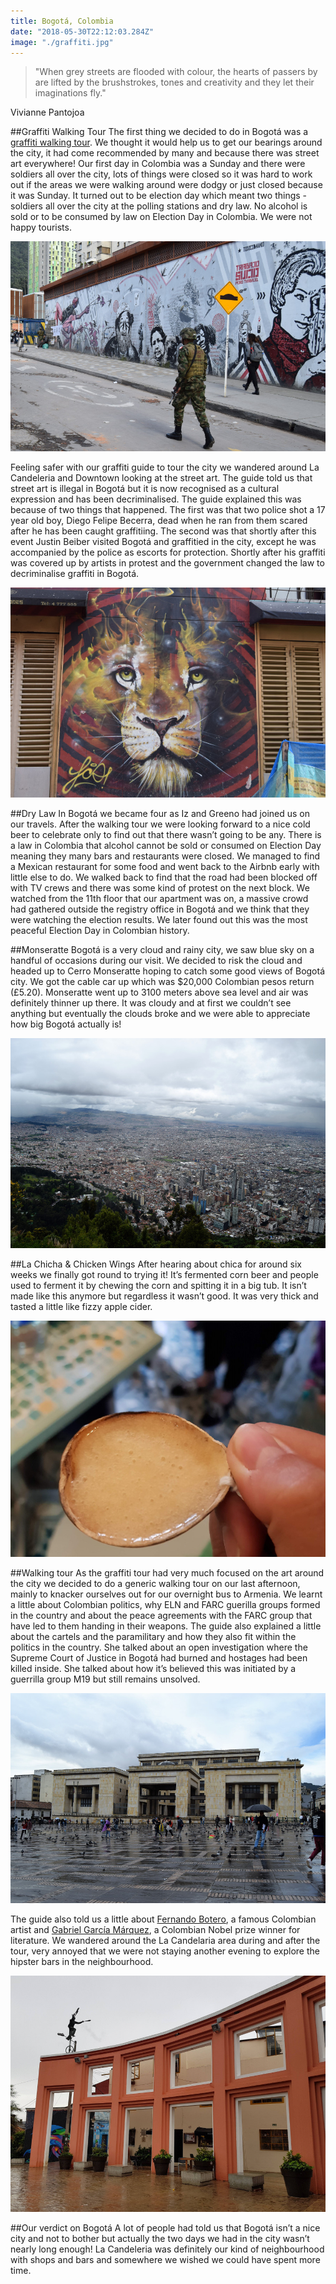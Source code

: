 ```yaml
---
title: Bogotá, Colombia
date: "2018-05-30T22:12:03.284Z"
image: "./graffiti.jpg"
---
```


>"When grey streets are flooded with colour, the hearts of passers by are lifted by the brushstrokes, tones and creativity and they let their imaginations fly."

Vivianne Pantojoa

##Graffiti Walking Tour
The first thing we decided to do in Bogotá was a [graffiti walking tour](http://bogotagraffiti.com/). We thought it would help us to get our bearings around the city, it had come recommended by many and because there was street art everywhere! Our first day in Colombia was a Sunday and there were soldiers all over the city, lots of things were closed so it was hard to work out if the areas we were walking around were dodgy or just closed because it was Sunday. It turned out to be election day which meant two things - soldiers all over the city at the polling stations and dry law. No alcohol is sold or to be consumed by law on Election Day in Colombia. We were not happy tourists.

![Soldier](./soldier.jpg "Soldier")

Feeling safer with our graffiti guide to tour the city we wandered around La Candeleria and Downtown looking at the street art. The guide told us that street art is illegal in Bogotá but it is now recognised as a cultural expression and has been decriminalised. The guide explained this was because of two things that happened. The first was that two police shot a 17 year old boy, Diego Felipe Becerra, dead when he ran from them scared after he has been caught graffitiing. The second was that shortly after this event Justin Beiber visited Bogotá and graffitied in the city, except he was accompanied by the police as escorts for protection. Shortly after his graffiti was covered up by artists in protest and the government changed the law to decriminalise graffiti in Bogotá.

![More graffiti](./more-graffiti.jpg "More graffiti")

##Dry Law
In Bogotá we became four as Iz and Greeno had joined us on our travels. After the walking tour we were looking forward to a nice cold beer to celebrate only to find out that there wasn’t going to be any. There is a law in Colombia that alcohol cannot be sold or consumed on Election Day meaning they many bars and restaurants were closed. We managed to find a Mexican restaurant for some food and went back to the Airbnb early with little else to do. We walked back to find that the road had been blocked off with TV crews and there was some kind of protest on the next block. We watched from the 11th floor that our apartment was on, a massive crowd had gathered outside the registry office in Bogotá and we think that they were watching the election results. We later found out this was the most peaceful Election Day in Colombian history.

##Monseratte
Bogotá is a very cloud and rainy city, we saw blue sky on a handful of occasions during our visit. We decided to risk the cloud and headed up to Cerro Monseratte hoping to catch some good views of Bogotá city. We got the cable car up which was $20,000 Colombian pesos return (£5.20). Monseratte went up to 3100 meters above sea level and air was definitely thinner up there. It was cloudy and at first we couldn’t see anything but eventually the clouds broke and we were able to appreciate how big Bogotá actually is!

![Monserrate](./monseratte.jpg "Monserrate")

##La Chicha & Chicken Wings
After hearing about chica for around six weeks we finally got round to trying it! It’s fermented corn beer and people used to ferment it by chewing the corn and spitting it in a big tub. It isn’t made like this anymore but regardless it wasn’t good. It was very thick and tasted a little like fizzy apple cider.

![Chicha](./chicha.jpg "Chicha")

##Walking tour
As the graffiti tour had very much focused on the art around the city we decided to do a generic walking tour on our last afternoon, mainly to knacker ourselves out for our overnight bus to Armenia. We learnt a little about Colombian politics, why ELN and FARC guerilla groups formed in the country and about the peace agreements with the FARC group that have led to them handing in their weapons. The guide also explained a little about the cartels and the paramilitary and how they also fit within the politics in the country. She talked about an open investigation where the Supreme Court of Justice in Bogotá had burned and hostages had been killed inside. She talked about how it’s believed this was initiated by a guerrilla group M19 but still remains unsolved.

![Simon Boliviar Plaza](./simon.jpg "Simon Boliviar Plaza")

The guide also told us a little about [Fernando Botero](https://en.wikipedia.org/wiki/Fernando_Botero), a famous Colombian artist and [Gabriel García Márquez](https://en.wikipedia.org/wiki/Gabriel_Garc%C3%ADa_M%C3%A1rquez), a Colombian Nobel prize winner for literature. We wandered around the La Candelaria area during and after the tour, very annoyed that we were not staying another evening to explore the hipster bars in the neighbourhood.

![La Candelaria](./la-candelaria.jpg "La Candelaria")

##Our verdict on Bogotá
A lot of people had told us that Bogotá isn’t a nice city and not to bother but actually the two days we had in the city wasn’t nearly long enough! La Candeleria was definitely our kind of neighbourhood with shops and bars and somewhere we wished we could have spent more time.
